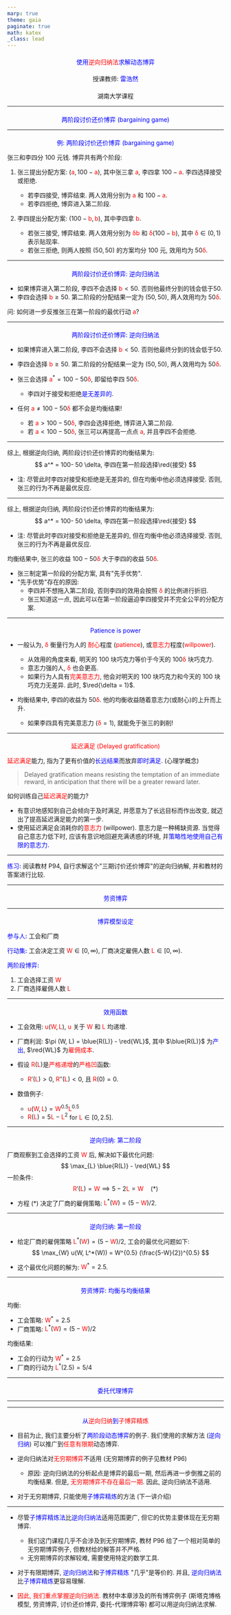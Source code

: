 ```yaml
---
marp: true
theme: gaia
paginate: true
math: katex
_class: lead
---
```


<!-- #REGION -->
<style>
:root {
  font-family: "Fira Sans", "Sans";
}

section {
  font-size: 32px;
}


h1, h2, h3 {
  text-align: center;
}

h1 {
  font-size: 1em;
  font-weight: normal;
  color: blue;
}

h2, h3 {
  font-size: 1em;
  font-weight: normal;
}

b, strong {
   color: blue;
   font-style: normal;
   font-weight: 500;
}

b, em {
   color: red;
   font-style: normal;
}

.columns {
    display: grid;
    grid-template-columns: repeat(2, minmax(0, 1fr));
    gap: 1rem;
}
</style>    
<!-- #ENDREGION -->

# **使用*逆向归纳法*求解动态博弈**

## 授课教师: **雷浩然**

## 湖南大学课程

---

<!-- _class: lead -->

# 两阶段讨价还价博弈 (bargaining game)


---

# 例: 两阶段讨价还价博弈 (bargaining game)

张三和李四分 100 元钱. 博弈共有两个阶段:

1. 张三提出分配方案: $(a, 100-a)$, 其中张三拿 $a$, 李四拿 $100-a$. 
   李四选择接受或拒绝.
   - 若李四接受, 博弈结束. 两人效用分别为 $a$ 和 $100-a$.
   - 若李四拒绝, 博弈进入第二阶段.

2. 李四提出分配方案: $(100-b, b)$, 其中李四拿 $b$.
   - 若张三接受, 博弈结束.  两人效用分别为 $\delta b$ 和 $\delta (100-b)$, 其中 $\delta \in (0,1)$ 表示贴现率.
   - 若张三拒绝, 则两人按照 $(50,50)$ 的方案均分 100 元, 效用均为 $50 \delta$.

---

# 两阶段讨价还价博弈: 逆向归纳法

- 如果博弈进入第二阶段, 李四不会选择 $b<50$. 否则他最终分到的钱会低于50.
- 李四会选择 $b \ge 50$. 第二阶段的分配结果一定为 $(50,50)$,
  两人效用均为 $50 \delta$. 

问: 如何进一步反推张三在第一阶段的最优行动 $a$?

---

# 两阶段讨价还价博弈: 逆向归纳法

- 如果博弈进入第二阶段, 李四不会选择 $b<50$. 否则他最终分到的钱会低于50.
- 李四会选择 $b \ge 50$. 第二阶段的分配结果一定为 $(50,50)$,
  两人效用均为 $50 \delta$. 
- 张三会选择 $a^* = 100- 50 \delta$, 即留给李四 $50 \delta$.
  - 李四对于接受和拒绝**是无差异的**.
  
- 任何 $a \ne  100- 50 \delta$ 都不会是均衡结果!
  - 若 $a > 100- 50 \delta$, 李四会选择拒绝, 博弈进入第二阶段.
  - 若 $a < 100- 50 \delta$, 张三可以再提高一点点 $a$, 并且李四不会拒绝.

---

综上, 根据逆向归纳, 
两阶段讨价还价博弈的均衡结果为:
$$
a^* = 100- 50 \delta, 李四在第一阶段选择\red{接受}
$$

- 注: 尽管此时李四对接受和拒绝是无差异的, 但在均衡中他必须选择接受. 否则, 张三的行为不再是最优反应.


---

综上, 根据逆向归纳, 
两阶段讨价还价博弈的均衡结果为:
$$
a^* = 100- 50 \delta, 李四在第一阶段选择\red{接受}
$$

- 注: 尽管此时李四对接受和拒绝是无差异的, 但在均衡中他必须选择接受. 否则, 张三的行为不再是最优反应.


均衡结果中, 张三的收益 $100 - 50 \delta$ 大于李四的收益 $50 \delta$.
- 张三制定第一阶段的分配方案, 具有"先手优势".  
- "先手优势"存在的原因: 
  - 李四并不想拖入第二阶段, 否则李四的效用会按照 $\delta$ 的比例进行折旧. 
  - 张三知道这一点, 因此可以在第一阶段逼迫李四接受并不完全公平的分配方案.

---

# Patience is power

- 一般认为, $\delta$ 衡量行为人的 *耐心*程度 (*patience*), 或*意志力*程度(*willpower*).
  - 从效用的角度来看, 明天的 $100$ 块巧克力等价于今天的 $100 \delta$ 块巧克力.
  - 意志力强的人, $\delta$ 也会更高. 
  - 如果行为人具有*完美意志力*,
    他会对明天的 $100$ 块巧克力和今天的 $100$ 块巧克力无差异. 此时, $\red{\delta = 1}$.
  
- 均衡结果中, 李四的收益为 $50 \delta$. 他的均衡收益随着意志力(或耐心)的上升而上升.
  - 如果李四具有完美意志力 ($\delta = 1$), 就能免于张三的剥削!

---

# *延迟满足 (Delayed gratification)*

*延迟满足*能力, 指为了更有价值的**长远结果**而放弃**即时满足**. (心理学概念)

> Delayed gratification means resisting the temptation of an immediate reward, in anticipation that there will be a greater reward later.

如何训练自己*延迟满足*的能力?
- 有意识地感知到自己会倾向于及时满足, 并愿意为了长远目标而作出改变, 就迈出了提高延迟满足能力的第一步.
- 使用延迟满足会消耗你的*意志力* (willpower). 意志力是一种稀缺资源.
  当觉得自己意志力低下时, 应该有意识地回避充满诱惑的环境, 并**策略性地使用自己有限的意志力.**

---

**练习:** 阅读教材 P94, 自行求解这个"三期讨价还价博弈"的逆向归纳解, 并和教材的答案进行比较.

---


<!-- _class: lead -->

# 劳资博弈

---

# 博弈模型设定

**参与人:** 工会和厂商

**行动集:** 工会决定工资 $W \in [0,\infty)$, 
厂商决定雇佣人数 $L \in [0,\infty)$.

**两阶段博弈:**
1. 工会选择工资 $W$
1. 厂商选择雇佣人数 $L$


---

# 效用函数


- 工会效用: $u(W, L)$, $u$ 关于 $W$ 和 $L$ 均递增.   
- 厂商利润: $\pi (W, L) = \blue{R(L)} - \red{WL}$, 其中 $\blue{R(L)}$ 为**产出**,
$\red{WL}$ 为*雇佣成本*.


- 假设 $R(L)$是*严格递增*的*严格凹*函数: 
  - $R'(L) > 0$,   $R''(L) < 0$, 且 $R(0) = 0$.

- 数值例子:
  - $u(W, L) = W^{0.5} L^{0.5}$
  - $R(L) = 5L - L^2$  for $L \in [0,2.5]$.

---

# 逆向归纳: 第二阶段

厂商观察到工会选择的工资 $W$ 后, 解决如下最优化问题:
$$
\max_{L} \blue{R(L)} - \red{WL}
$$
一阶条件:
$$
R'(L) = W \implies 5-2L =W   \quad (*)
$$

- 方程 $(*)$ 决定了厂商的雇佣策略: $L^*(W) = (5-W)/2$.

---

# 逆向归纳: 第一阶段

- 给定厂商的雇佣策略 $L^*(W) = (5-W)/2$, 工会的最优化问题如下:
$$
\max_{W} u(W, L^*(W)) = W^{0.5} (\frac{5-W}{2})^{0.5}
$$

- 这个最优化问题的解为: $W^* = 2.5$.

---

# 劳资博弈: 均衡与均衡结果

均衡:
- 工会策略: $W^* = 2.5$
- 厂商策略: $L^*(W) = (5-W)/2$

均衡结果:
- 工会的行动为 $W^* = 2.5$
- 厂商的行动为 $L^*(2.5) = 5/4$

---


<!-- _class: lead -->

# 委托代理博弈

---








---



# 从*逆向归纳*到*子博弈精炼*

- 目前为止, 我们主要分析了**两阶段动态博弈**的例子.
  我们使用的求解方法 (**逆向归纳**) 可以推广到*任意有限期*动态博弈.

- 逆向归纳法对*无穷期博弈*不适用 (无穷期博弈的例子见教材 P96)
  - 原因: 逆向归纳法的分析起点是博弈的最后一期, 然后再进一步倒推之前的均衡结果. 但是, *无穷期博弈不存在最后一期*. 因此, 逆向归纳法不适用.

- 对于无穷期博弈, 只能使用**子博弈精炼**的方法 (下一讲介绍)

---

- 尽管**子博弈精炼法**比**逆向归纳法**适用范围更广,
  但它的优势主要体现在无穷期博弈.
   - 我们这门课程几乎不会涉及到无穷期博弈, 教材 P96 给了一个相对简单的无穷期博弈例子, 但教材给的解答并不严格.
   - 无穷期博弈的求解较难, 需要使用特定的数学工具.

- 对于有限期博弈, **逆向归纳法**和**子博弈精炼** "几乎"是等价的.
  并且, **逆向归纳法**比**子博弈精炼**更容易理解.

- *因此, 我们重点掌握逆向归纳法.* 
  教材中本章涉及的所有博弈例子 (斯塔克博格模型, 劳资博弈, 讨价还价博弈, 委托-代理博弈等) 都可以用逆向归纳法求解.